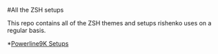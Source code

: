 #All the ZSH setups

This repo contains all of the ZSH themes and setups rishenko
uses on a regular basis.

*[Powerline9K Setups](./powerline9k)
